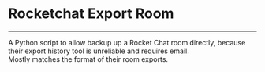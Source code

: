 # Rocketchat Export Room
****
A Python script to allow backup up a Rocket Chat room directly, because their export history tool is unreliable and requires email.  
Mostly matches the format of their room exports.

